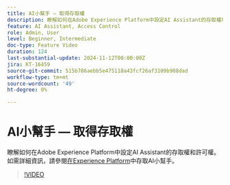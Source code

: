```yaml
---
title: AI小幫手 — 取得存取權
description: 瞭解如何在Adobe Experience Platform中設定AI Assistant的存取權和許可權。
feature: AI Assistant, Access Control
role: Admin, User
level: Beginner, Intermediate
doc-type: Feature Video
duration: 124
last-substantial-update: 2024-11-12T00:00:00Z
jira: KT-16459
source-git-commit: 515b786aebb5e475118a43fcf26af3109b908dad
workflow-type: tm+mt
source-wordcount: '49'
ht-degree: 0%

---
```



# AI小幫手 — 取得存取權

瞭解如何在Adobe Experience Platform中設定AI Assistant的存取權和許可權。 如需詳細資訊，請參閱[在Experience Platform](https://experienceleague.adobe.com/en/docs/experience-platform/ai-assistant/access)中存取AI小幫手。

>[!VIDEO](https://video.tv.adobe.com/v/3436470/?learn=on)
